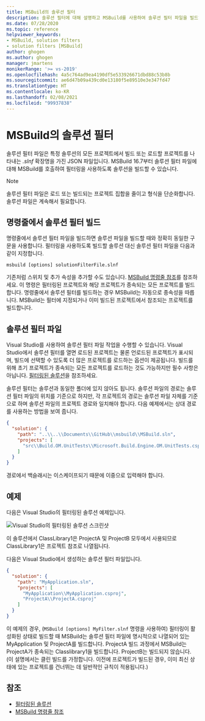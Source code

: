 ```yaml
---
title: MSBuild의 솔루션 필터
description: 솔루션 필터에 대해 설명하고 MSBuild를 사용하여 솔루션 필터 파일을 빌드하는 방법을 보여 줍니다.
ms.date: 07/28/2020
ms.topic: reference
helpviewer_keywords:
- MSBuild, solution filters
- solution filters [MSBuild]
author: ghogen
ms.author: ghogen
manager: jmartens
monikerRange: '>= vs-2019'
ms.openlocfilehash: 4a5c764ad9ea4190df5e533926671dbd88c53b8b
ms.sourcegitcommit: ae6d47b09a439cd0e13180f5e89510e3e347fd47
ms.translationtype: HT
ms.contentlocale: ko-KR
ms.lasthandoff: 02/08/2021
ms.locfileid: "99937838"
---
```

# <a name="solution-filters-in-msbuild"></a>MSBuild의 솔루션 필터

솔루션 필터 파일은 특정 솔루션의 모든 프로젝트에서 빌드 또는 로드할 프로젝트를 나타내는 *.slnf* 확장명을 가진 JSON 파일입니다. MSBuild 16.7부터 솔루션 필터 파일에 대해 MSBuild를 호출하여 필터링을 사용하도록 솔루션을 빌드할 수 있습니다. 

> [!NOTE]
> 솔루션 필터 파일은 로드 또는 빌드되는 프로젝트 집합을 줄이고 형식을 단순화합니다. 솔루션 파일은 계속해서 필요합니다.

## <a name="build-a-solution-filter-from-the-command-line"></a>명령줄에서 솔루션 필터 빌드

명령줄에서 솔루션 필터 파일을 빌드하면 솔루션 파일을 빌드할 때와 정확히 동일한 구문을 사용합니다. 필터링을 사용하도록 빌드할 솔루션 대신 솔루션 필터 파일을 다음과 같이 지정합니다.

```console
msbuild [options] solutionFilterFile.slnf
```

기존처럼 스위치 및 추가 속성을 추가할 수도 있습니다. [MSBuild 명령줄 참조](msbuild-command-line-reference.md)를 참조하세요. 이 명령은 필터링된 프로젝트와 해당 프로젝트가 종속되는 모든 프로젝트를 빌드합니다. 명령줄에서 솔루션 필터를 빌드하는 경우 MSBuild는 자동으로 종속성을 따릅니다. MSBuild는 필터에 지정되거나 이미 빌드된 프로젝트에서 참조되는 프로젝트를 빌드합니다.

## <a name="solution-filter-files"></a>솔루션 필터 파일

Visual Studio를 사용하여 솔루션 필터 파일 작업을 수행할 수 있습니다. Visual Studio에서 솔루션 필터를 열면 로드된 프로젝트는 물론 언로드된 프로젝트가 표시되며, 빌드에 선택할 수 있도록 더 많은 프로젝트를 로드하는 옵션이 제공됩니다. 빌드를 위해 초기 프로젝트가 종속되는 모든 프로젝트를 로드하는 것도 가능하지만 필수 사항은 아닙니다. [필터링된 솔루션](../ide/filtered-solutions.md)을 참조하세요.

솔루션 필터는 솔루션과 동일한 폴더에 있지 않아도 됩니다. 솔루션 파일의 경로는 솔루션 필터 파일의 위치를 기준으로 하지만, 각 프로젝트의 경로는 솔루션 파일 자체를 기준으로 하며 솔루션 파일의 프로젝트 경로와 일치해야 합니다. 다음 예제에서는 상대 경로를 사용하는 방법을 보여 줍니다.

```json
{
  "solution": {
    "path": "..\\..\\Documents\\GitHub\\msbuild\\MSBuild.sln",
    "projects": [
      "src\\Build.OM.UnitTests\\Microsoft.Build.Engine.OM.UnitTests.csproj"
    ]
  }
}
```

경로에서 백슬래시는 이스케이프되기 때문에 이중으로 입력해야 합니다.

## <a name="example"></a>예제

다음은 Visual Studio의 필터링된 솔루션 예제입니다.

![Visual Studio의 필터링된 솔루션 스크린샷](media/solution-with-filter.png)

이 솔루션에서 ClassLibrary1은 ProjectA 및 ProjectB 모두에서 사용되므로 ClassLibrary1은 프로젝트 참조로 나열됩니다.

다음은 Visual Studio에서 생성하는 솔루션 필터 파일입니다.

```json
{
  "solution": {
    "path": "MyApplication.sln",
    "projects": [
      "MyApplication\\MyApplication.csproj",
      "ProjectA\\ProjectA.csproj"
    ]
  }
}
```

이 예제의 경우, (`MSBuild [options] MyFilter.slnf` 명령을 사용하여) 필터링이 활성화된 상태로 빌드할 때 MSBuild는 솔루션 필터 파일에 명시적으로 나열되어 있는 MyApplication 및 ProjectA를 빌드합니다. ProjectA 빌드 과정에서 MSBuild는 ProjectA가 종속되는 Classlibrary1을 빌드합니다.  ProjectB는 빌드되지 않습니다. (이 설명에서는 클린 빌드를 가정합니다. 이전에 프로젝트가 빌드된 경우, 이미 최신 상태에 있는 프로젝트를 건너뛰는 데 일반적인 규칙이 적용됩니다.)

## <a name="see-also"></a>참조

- [필터링된 솔루션](../ide/filtered-solutions.md)
- [MSBuild 명령줄 참조](msbuild-command-line-reference.md)
